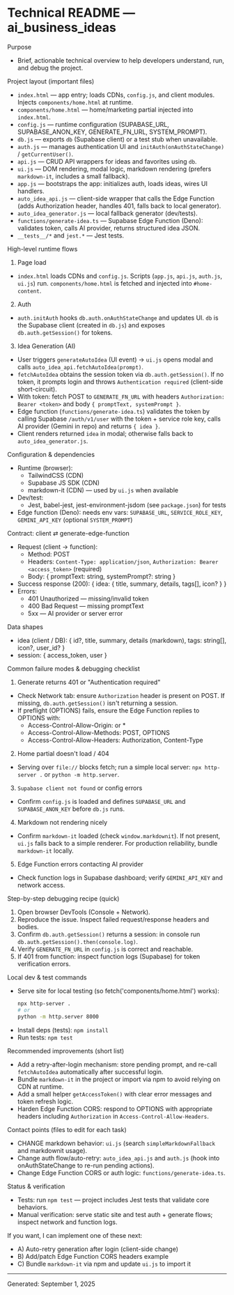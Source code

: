 # Technical README — ai_business_ideas

Purpose
- Brief, actionable technical overview to help developers understand, run, and debug the project.

Project layout (important files)
- `index.html` — app entry; loads CDNs, `config.js`, and client modules. Injects `components/home.html` at runtime.
- `components/home.html` — home/marketing partial injected into `index.html`.
- `config.js` — runtime configuration (SUPABASE_URL, SUPABASE_ANON_KEY, GENERATE_FN_URL, SYSTEM_PROMPT).
- `db.js` — exports `db` (Supabase client) or a test stub when unavailable.
- `auth.js` — manages authentication UI and `initAuth(onAuthStateChange)` / `getCurrentUser()`.
- `api.js` — CRUD API wrappers for ideas and favorites using `db`.
- `ui.js` — DOM rendering, modal logic, markdown rendering (prefers `markdown-it`, includes a small fallback).
- `app.js` — bootstraps the app: initializes auth, loads ideas, wires UI handlers.
- `auto_idea_api.js` — client-side wrapper that calls the Edge Function (adds Authorization header, handles 401, falls back to local generator).
- `auto_idea_generator.js` — local fallback generator (dev/tests).
- `functions/generate-idea.ts` — Supabase Edge Function (Deno): validates token, calls AI provider, returns structured idea JSON.
- `__tests__/*` and `jest.*` — Jest tests.

High-level runtime flows

1) Page load
- `index.html` loads CDNs and `config.js`. Scripts (`app.js`, `api.js`, `auth.js`, `ui.js`) run. `components/home.html` is fetched and injected into `#home-content`.

2) Auth
- `auth.initAuth` hooks `db.auth.onAuthStateChange` and updates UI. `db` is the Supabase client (created in `db.js`) and exposes `db.auth.getSession()` for tokens.

3) Idea Generation (AI)
- User triggers `generateAutoIdea` (UI event) → `ui.js` opens modal and calls `auto_idea_api.fetchAutoIdea(prompt)`.
- `fetchAutoIdea` obtains the session token via `db.auth.getSession()`. If no token, it prompts login and throws `Authentication required` (client-side short-circuit).
- With token: fetch POST to `GENERATE_FN_URL` with headers `Authorization: Bearer <token>` and body `{ promptText, systemPrompt }`.
- Edge function (`functions/generate-idea.ts`) validates the token by calling Supabase `/auth/v1/user` with the token + service role key, calls AI provider (Gemini in repo) and returns `{ idea }`.
- Client renders returned `idea` in modal; otherwise falls back to `auto_idea_generator.js`.

Configuration & dependencies
- Runtime (browser):
  - TailwindCSS (CDN)
  - Supabase JS SDK (CDN)
  - markdown-it (CDN) — used by `ui.js` when available
- Dev/test:
  - Jest, babel-jest, jest-environment-jsdom (see `package.json`) for tests
- Edge function (Deno): needs env vars: `SUPABASE_URL`, `SERVICE_ROLE_KEY`, `GEMINI_API_KEY` (optional `SYSTEM_PROMPT`)

Contract: client ⇄ generate-edge-function
- Request (client -> function):
  - Method: POST
  - Headers: `Content-Type: application/json`, `Authorization: Bearer <access_token>` (required)
  - Body: { promptText: string, systemPrompt?: string }
- Success response (200): { idea: { title, summary, details, tags[], icon? } }
- Errors:
  - 401 Unauthorized — missing/invalid token
  - 400 Bad Request — missing promptText
  - 5xx — AI provider or server error

Data shapes
- idea (client / DB): { id?, title, summary, details (markdown), tags: string[], icon?, user_id? }
- session: { access_token, user }

Common failure modes & debugging checklist

1) Generate returns 401 or "Authentication required"
- Check Network tab: ensure `Authorization` header is present on POST. If missing, `db.auth.getSession()` isn't returning a session.
- If preflight (OPTIONS) fails, ensure the Edge Function replies to OPTIONS with:
  - Access-Control-Allow-Origin: <origin> or *
  - Access-Control-Allow-Methods: POST, OPTIONS
  - Access-Control-Allow-Headers: Authorization, Content-Type

2) Home partial doesn't load / 404
- Serving over `file://` blocks fetch; run a simple local server: `npx http-server .` or `python -m http.server`.

3) `Supabase client not found` or config errors
- Confirm `config.js` is loaded and defines `SUPABASE_URL` and `SUPABASE_ANON_KEY` before `db.js` runs.

4) Markdown not rendering nicely
- Confirm `markdown-it` loaded (check `window.markdownit`). If not present, `ui.js` falls back to a simple renderer. For production reliability, bundle `markdown-it` locally.

5) Edge Function errors contacting AI provider
- Check function logs in Supabase dashboard; verify `GEMINI_API_KEY` and network access.

Step-by-step debugging recipe (quick)
1. Open browser DevTools (Console + Network).
2. Reproduce the issue. Inspect failed request/response headers and bodies.
3. Confirm `db.auth.getSession()` returns a session: in console run `db.auth.getSession().then(console.log)`.
4. Verify `GENERATE_FN_URL` in `config.js` is correct and reachable.
5. If 401 from function: inspect function logs (Supabase) for token verification errors.

Local dev & test commands
- Serve site for local testing (so fetch('components/home.html') works):
  ```bash
  npx http-server .
  # or
  python -m http.server 8000
  ```
- Install deps (tests): `npm install`
- Run tests: `npm test`

Recommended improvements (short list)
- Add a retry-after-login mechanism: store pending prompt, and re-call `fetchAutoIdea` automatically after successful login.
- Bundle `markdown-it` in the project or import via npm to avoid relying on CDN at runtime.
- Add a small helper `getAccessToken()` with clear error messages and token refresh logic.
- Harden Edge Function CORS: respond to OPTIONS with appropriate headers including `Authorization` in `Access-Control-Allow-Headers`.

Contact points (files to edit for each task)
- CHANGE markdown behavior: `ui.js` (search `simpleMarkdownFallback` and markdownit usage).
- Change auth flow/auto-retry: `auto_idea_api.js` and `auth.js` (hook into onAuthStateChange to re-run pending actions).
- Change Edge Function CORS or auth logic: `functions/generate-idea.ts`.

Status & verification
- Tests: run `npm test` — project includes Jest tests that validate core behaviors.
- Manual verification: serve static site and test auth + generate flows; inspect network and function logs.

If you want, I can implement one of these next:
- A) Auto-retry generation after login (client-side change)
- B) Add/patch Edge Function CORS headers example
- C) Bundle `markdown-it` via npm and update `ui.js` to import it

---
Generated: September 1, 2025
